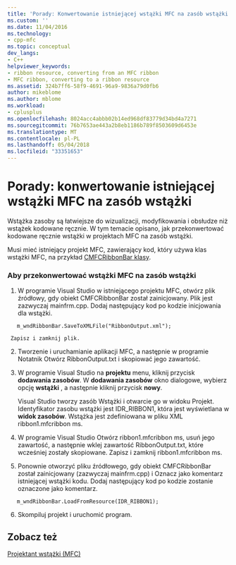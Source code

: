 ```yaml
---
title: 'Porady: Konwertowanie istniejącej wstążki MFC na zasób wstążki | Dokumentacja firmy Microsoft'
ms.custom: ''
ms.date: 11/04/2016
ms.technology:
- cpp-mfc
ms.topic: conceptual
dev_langs:
- C++
helpviewer_keywords:
- ribbon resource, converting from an MFC ribbon
- MFC ribbon, converting to a ribbon resource
ms.assetid: 324b7ff6-58f9-4691-96a9-9836a79d0fb6
author: mikeblome
ms.author: mblome
ms.workload:
- cplusplus
ms.openlocfilehash: 8024acc4abbb02b14ed968df83779d34bd4a7271
ms.sourcegitcommit: 76b7653ae443a2b8eb1186b789f8503609d6453e
ms.translationtype: MT
ms.contentlocale: pl-PL
ms.lasthandoff: 05/04/2018
ms.locfileid: "33351653"
---
```

# <a name="how-to-convert-an-existing-mfc-ribbon-to-a-ribbon-resource"></a>Porady: konwertowanie istniejącej wstążki MFC na zasób wstążki
Wstążka zasoby są łatwiejsze do wizualizacji, modyfikowania i obsłudze niż wstążek kodowane ręcznie. W tym temacie opisano, jak przekonwertować kodowane ręcznie wstążki w projektach MFC na zasób wstążki.  
  
 Musi mieć istniejący projekt MFC, zawierający kod, który używa klas wstążki MFC, na przykład [CMFCRibbonBar klasy](../mfc/reference/cmfcribbonbar-class.md).  
  
### <a name="to-convert-an-mfc-ribbon-to-a-ribbon-resource"></a>Aby przekonwertować wstążki MFC na zasób wstążki  
  
1.  W programie Visual Studio w istniejącego projektu MFC, otwórz plik źródłowy, gdy obiekt CMFCRibbonBar został zainicjowany. Plik jest zazwyczaj mainfrm.cpp. Dodaj następujący kod po kodzie inicjowania dla wstążki.  
  
 ```  
    m_wndRibbonBar.SaveToXMLFile("RibbonOutput.xml");

 ```  
  
     Zapisz i zamknij plik.  
  
2.  Tworzenie i uruchamianie aplikacji MFC, a następnie w programie Notatnik Otwórz RibbonOutput.txt i skopiować jego zawartość.  
  
3.  W programie Visual Studio na **projektu** menu, kliknij przycisk **dodawania zasobów**. W **dodawania zasobów** okno dialogowe, wybierz opcję **wstążki** , a następnie kliknij przycisk **nowy**.  
  
     Visual Studio tworzy zasób Wstążki i otwarcie go w widoku Projekt. Identyfikator zasobu wstążki jest IDR_RIBBON1, która jest wyświetlana w **widok zasobów**. Wstążka jest zdefiniowana w pliku XML ribbon1.mfcribbon ms.  
  
4.  W programie Visual Studio Otwórz ribbon1.mfcribbon ms, usuń jego zawartość, a następnie wklej zawartość RibbonOutput.txt, które wcześniej zostały skopiowane. Zapisz i zamknij ribbon1.mfcribbon ms.  
  
5.  Ponownie otworzyć pliku źródłowego, gdy obiekt CMFCRibbonBar został zainicjowany (zazwyczaj mainfrm.cpp) i Oznacz jako komentarz istniejącej wstążki kodu. Dodaj następujący kod po kodzie zostanie oznaczone jako komentarz.  
  
 ```  
    m_wndRibbonBar.LoadFromResource(IDR_RIBBON1);

 ```  
  
6.  Skompiluj projekt i uruchomić program.  
  
## <a name="see-also"></a>Zobacz też  
 [Projektant wstążki (MFC)](../mfc/ribbon-designer-mfc.md)

